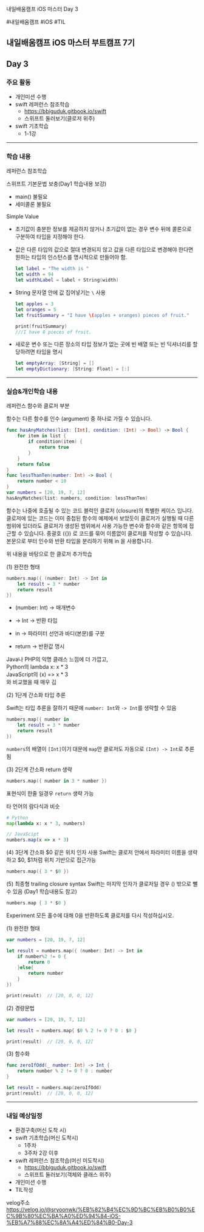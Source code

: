 
내일배움캠프 iOS 마스터 Day 3

#내일배움캠프 #iOS #TIL 


## 내일배움캠프 iOS 마스터 부트캠프 7기

## Day 3

### 주요 활동
- 개인미션 수행
- swift 레퍼런스 참조학습
    + https://bbiguduk.gitbook.io/swift
    + 스위프트 둘러보기(클로저 위주)
- swift 기초학습
    + 1-1강

---

### 학습 내용

레퍼런스 참조학습

스위프트 기본문법 보충(Day1 학습내용 보강)
- main() 불필요
- 세미콜론 불필요

Simple Value

- 초기값이 충분한 정보를 제공하지 않거나 초기값이 없는 경우 변수 뒤에 콜론으로 구분하여 타입을 지정해야 한다.

- 값은 다른 타입의 값으로 절대 변경되지 않고 값을 다른 타입으로 변경해야 한다면 원하는 타입의 인스턴스를 명시적으로 만들어야 함.

    ```swift
    let label = "The width is "
    let width = 94
    let widthLabel = label + String(width)
    ```
- String 문자열 안에 값 집어넣기는 ``\`` 사용
    ```swift
    let apples = 3
    let oranges = 5
    let fruitSummary = "I have \(apples + oranges) pieces of fruit."

    print(fruitSummary)
    ///I have 8 pieces of fruit.
    ```

- 새로운 변수 또는 다른 장소의 타입 정보가 없는 곳에 빈 배열 또는 빈 딕셔너리를 할당하려면 타입을 명시
    ```swift
    let emptyArray: [String] = []
    let emptyDictionary: [String: Float] = [:]
    ```
---

### 실습&개인학습 내용

레퍼런스 함수와 클로저 부분

함수는 다른 함수를 인수 (argument) 중 하나로 가질 수 있습니다.

```swift
func hasAnyMatches(list: [Int], condition: (Int) -> Bool) -> Bool {
    for item in list {
        if condition(item) {
            return true
        }
    }
    return false
}
func lessThanTen(number: Int) -> Bool {
    return number < 10
}
var numbers = [20, 19, 7, 12]
hasAnyMatches(list: numbers, condition: lessThanTen)
```
함수는 나중에 호출될 수 있는 코드 블럭인 클로저 (closure)의 특별한 케이스 입니다. 클로저에 있는 코드는 이미 중첩된 함수의 예제에서 보았듯이 클로저가 실행될 때 다른 범위에 있더라도 클로저가 생성된 범위에서 사용 가능한 변수와 함수와 같은 항목에 접근할 수 있습니다. 중괄호 ({}) 로 코드를 묶어 이름없이 클로저를 작성할 수 있습니다. 본문으로 부터 인수와 반환 타입을 분리하기 위해 in 을 사용합니다.

위 내용을 바탕으로 한 클로저 추가학습

(1) 완전한 형태
```swift
numbers.map({ (number: Int) -> Int in
    let result = 3 * number
    return result
})
```
+ (number: Int) → 매개변수

+ -> Int → 반환 타입

+ in → 파라미터 선언과 바디(본문)를 구분

+ return → 반환값 명시

Java나 PHP의 익명 클래스 느낌에 더 가깝고,    
Python의 lambda x: x * 3    
JavaScript의 (x) => x * 3  
와 비교했을 때 매우 김

(2) 1단계 간소화 타입 추론

Swift는 타입 추론을 잘하기 때문에 ``number: Int``와 ``-> Int``를 생략할 수 있음
```swift
numbers.map({ number in
    let result = 3 * number
    return result
})
```
``numbers``의 배열이 ``[Int]``이기 대문에 ``map``안 클로저도 자동으로 ``(Int) -> Int``로 추론됨

(3) 2단계 간소화 return 생략
```swift
numbers.map({ number in 3 * number })
```
표현식이 한줄 일경우 ``return`` 생략 가능

타 언어의 람다식과 비슷
```python
# Python
map(lambda x: x * 3, numbers)
```

```JavaScript
// JavaScipt
numbers.map(x => x * 3)
```
(4) 3단계 간소화 $0 같은 위치 인자 사용
Swift는 클로저 안에서 파라미터 이름을 생략하고 $0, $1처럼 위치 기반으로 접근가능
```swift
numbers.map({ 3 * $0 })
```

(5) 최종형 trailing closure syntax
Swift는 마지막 인자가 클로저일 경우 () 밖으로 뺄 수 있음 (Day1 학습내용도 참고)
```swift
numbers.map { 3 * $0 }
```

Experiment
모든 홀수에 대해 0을 반환하도록 클로저를 다시 작성하십시오.

(1) 완전한 형태
```swift
var numbers = [20, 19, 7, 12]

let result = numbers.map({ (number: Int) -> Int in
    if number%2 != 0 {
        return 0
    }else{
        return number
    }
})

print(result)  // [20, 0, 0, 12]
```
(2) 경량문법
```swift
var numbers = [20, 19, 7, 12]

let result = numbers.map{ $0 % 2 != 0 ? 0 : $0 }

print(result)  // [20, 0, 0, 12]
```

(3) 함수화
```swift
func zeroIfOdd(_ number: Int) -> Int {
    return number % 2 != 0 ? 0 : number
}

let result = numbers.map(zeroIfOdd)
print(result)  // [20, 0, 0, 12]
```


---

### 내일 예상일정

- 환경구축(머신 도착 시)
- swift 기초학습(머신 도착시)
    + 1주차
    + 3주차 2강 이후
- swift 레퍼런스 참조학습(머신 미도착시)
    + https://bbiguduk.gitbook.io/swift
    + 스위프트 둘러보기(객체와 클래스 위주)
- 개인미션 수행
- TIL작성

velog주소
https://velog.io/@sryoonwk/%EB%82%B4%EC%9D%BC%EB%B0%B0%EC%9B%80%EC%BA%A0%ED%94%84-iOS-%EB%A7%88%EC%8A%A4%ED%84%B0-Day-3